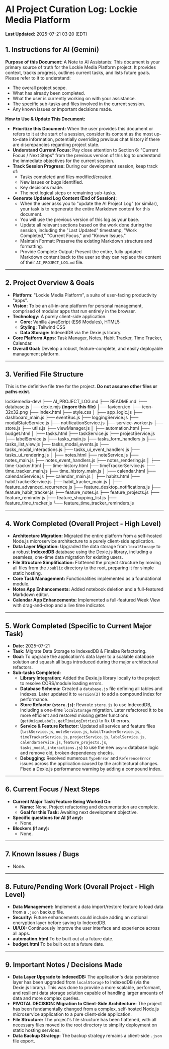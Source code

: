 # AI Project Curation Log: Lockie Media Platform

**Last Updated:** 2025-07-21 03:20 (EDT)


## 1. Instructions for AI (Gemini)

**Purpose of this Document:** A Note to AI Assistants: This document is your primary source of truth for the Lockie Media Platform project. It provides context, tracks progress, outlines current tasks, and lists future goals. Please refer to it to understand:

* The overall project scope.
* What has already been completed.
* What the user is currently working on with your assistance.
* The specific sub-tasks and files involved in the current session.
* Any known issues or important decisions made.

**How to Use & Update This Document:**

* **Prioritize this Document:** When the user provides this document or refers to it at the start of a session, consider its content as the most up-to-date information, potentially overriding previous chat history if there are discrepancies regarding project state.
* **Understand Current Focus:** Pay close attention to Section 6: "Current Focus / Next Steps" from the previous version of this log to understand the immediate objectives for the current session.
* **Track Session Progress:** During our development session, keep track of:
    * Tasks completed and files modified/created.
    * New issues or bugs identified.
    * Key decisions made.
    * The next logical steps or remaining sub-tasks.
* **Generate Updated Log Content (End of Session):**
    * When the user asks you to "update the AI Project Log" (or similar), your task is to regenerate the entire Markdown content for this document.
    * You will use the previous version of this log as your base.
    * Update all relevant sections based on the work done during the session, including the "Last Updated" timestamp, "Work Completed," "Current Focus," and "Known Issues."
    * Maintain Format: Preserve the existing Markdown structure and formatting.
    * Provide Complete Output: Present the entire, fully updated Markdown content back to the user so they can replace the content of their `AI_PROJECT_LOG.md` file.

---

## 2. Project Overview & Goals

* **Platform:** "Lockie Media Platform", a suite of user-facing productivity "apps".
* **Vision:** To be an all-in-one platform for personal management, comprised of modular apps that run entirely in the browser.
* **Technology:** A purely client-side application.
    * **Core:** Vanilla JavaScript (ES6 Modules), HTML5
    * **Styling:** Tailwind CSS
    * **Data Storage:** IndexedDB via the Dexie.js library.
* **Core Platform Apps:** Task Manager, Notes, Habit Tracker, Time Tracker, Calendar.
* **Overall Goal:** Develop a robust, feature-complete, and easily deployable management platform.

---

## 3. Verified File Structure

This is the definitive file tree for the project. **Do not assume other files or paths exist.**

lockiemedia-dev/
├── AI_PROJECT_LOG.md
├── README.md
├── database.js
├── dexie.mjs **(ingore this file)**
├── favicon.ico
├── icon-32x32.png
├── index.html
├── style.css
│
├── app_logic.js
├── dashboard_main.js
├── eventBus.js
├── loggingService.js
├── modalStateService.js
├── notificationService.js
├── service-worker.js
├── store.js
├── utils.js
├── viewManager.js
│
├── automation.html
├── budget.html
│
├── tasks.html
├── taskService.js
├── projectService.js
├── labelService.js
├── tasks_main.js
├── tasks_form_handlers.js
├── tasks_list_view.js
├── tasks_modal_events.js
├── tasks_modal_interactions.js
├── tasks_ui_event_handlers.js
├── tasks_ui_rendering.js
│
├── notes.html
├── noteService.js
├── notes_main.js
├── notes_event_handlers.js
├── notes_rendering.js
│
├── time-tracker.html
├── time-history.html
├── timeTrackerService.js
├── time_tracker_main.js
├── time_history_main.js
│
├── calendar.html
├── calendarService.js
├── calendar_main.js
│
├── habits.html
├── habitTrackerService.js
├── habit_tracker_main.js
│
├── feature_advanced_recurrence.js
├── feature_desktop_notifications.js
├── feature_habit_tracker.js
├── feature_notes.js
├── feature_projects.js
├── feature_reminder.js
├── feature_shopping_list.js
├── feature_time_tracker.js
└── feature_time_tracker_reminders.js


---

## 4. Work Completed (Overall Project - High Level)

* **Architecture Migration:** Migrated the entire platform from a self-hosted Node.js microservice architecture to a purely client-side application.
* **Data Layer Migration:** Upgraded the data storage from `localStorage` to a robust **IndexedDB** database using the Dexie.js library, including a seamless, one-time data migration for existing users.
* **File Structure Simplification:** Flattened the project structure by moving all files from the `/public` directory to the root, preparing it for simple static hosting.
* **Core Task Management:** Functionalities implemented as a foundational module.
* **Notes App Enhancements:** Added notebook deletion and a full-featured Markdown editor.
* **Calendar App Enhancements:** Implemented a full-featured Week View with drag-and-drop and a live time indicator.

---

## 5. Work Completed (Specific to Current Major Task)

* **Date:** 2025-07-21
* **Task:** Migrate Data Storage to IndexedDB & Finalize Refactoring.
* **Goal:** To upgrade the application's data layer to a scalable database solution and squash all bugs introduced during the major architectural refactors.
* **Sub-tasks Completed:**
    * **Library Integration:** Added the Dexie.js library locally to the project to resolve CORS/module loading errors.
    * **Database Schema:** Created a `database.js` file defining all tables and indexes. Later updated it to `version(2)` to add a compound index for performance.
    * **Store Refactor (`store.js`):** Rewrote `store.js` to use IndexedDB, including a one-time `localStorage` migration. Later refactored it to be more efficient and restored missing getter functions (`getUniqueLabels`, `getTimeLogEntries`) to fix UI errors.
    * **Service & Feature Refactor:** Updated all service and feature files (`taskService.js`, `noteService.js`, `habitTrackerService.js`, `timeTrackerService.js`, `projectService.js`, `labelService.js`, `calendarService.js`, `feature_projects.js`, `tasks_modal_interactions.js`) to use the new `async` database logic and remove old, broken dependency checks.
    * **Debugging:** Resolved numerous `TypeError` and `ReferenceError` issues across the application caused by the architectural changes. Fixed a Dexie.js performance warning by adding a compound index.

---

## 6. Current Focus / Next Steps

* **Current Major Task/Feature Being Worked On:**
    * **Name:** None. Project refactoring and documentation are complete.
    * **Goal for this Task:** Awaiting next development objective.
* **Specific questions for AI (if any):**
    * None.
* **Blockers (if any):**
    * None.

---

## 7. Known Issues / Bugs

* None.

---

## 8. Future/Pending Work (Overall Project - High Level)

* **Data Management:** Implement a data import/restore feature to load data from a `.json` backup file.
* **Security:** Future enhancements could include adding an optional encryption layer before saving to IndexedDB.
* **UI/UX:** Continuously improve the user interface and experience across all apps.
* **automation.html** To be built out at a future date.
* **budget.html** To be built out at a future date.

---

## 9. Important Notes / Decisions Made

* **Data Layer Upgrade to IndexedDB:** The application's data persistence layer has been upgraded from `localStorage` to IndexedDB (via the Dexie.js library). This was done to provide a more scalable, performant, and resilient data storage solution capable of handling larger amounts of data and more complex queries.
* **PIVOTAL DECISION: Migration to Client-Side Architecture:** The project has been fundamentally changed from a complex, self-hosted Node.js microservice application to a pure client-side application.
* **File Structure:** The project's file structure has been flattened, with all necessary files moved to the root directory to simplify deployment on static hosting services.
* **Data Backup Strategy:** The backup strategy remains a client-side `.json` file export.
